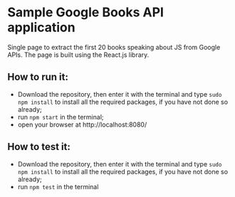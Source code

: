 # Sample Google Books API application
Single page to extract the first 20 books speaking about JS from Google APIs.
The page is built using the React.js library.

## How to run it:
* Download the repository, then enter it with the terminal and type `sudo npm install` to install all the required packages, if you have not done so already;
* run `npm start` in the terminal;
* open your browser at http://localhost:8080/

## How to test it:
* Download the repository, then enter it with the terminal and type `sudo npm install` to install all the required packages, if you have not done so already;
* run `npm test` in the terminal
